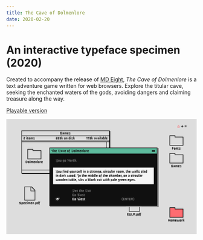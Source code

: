 ```yaml
---
title: The Cave of Dolmenlore
date: 2020-02-20
---
```

# An interactive typeface specimen (2020)

Created to accompany the release of [MD Eight](./md-eight), _The Cave of Dolmenlore_ is a text adventure game written for web browsers. Explore the titular cave, seeking the enchanted waters of the gods, avoiding dangers and claiming treasure along the way.

[Playable version](https://mass-driver.com/dolmenlore)

![Gameplay mockup](/media/md_eight-dolmenlore.png)
